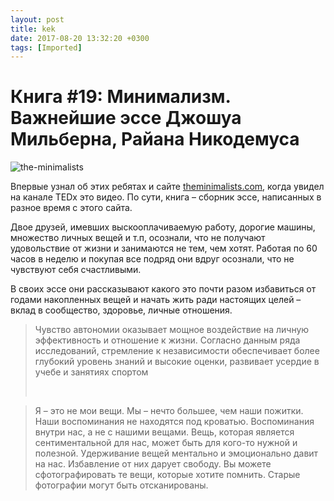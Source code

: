 ```yaml
---
layout: post
title: kek
date: 2017-08-20 13:32:20 +0300
tags: [Imported]
---
```

# Книга #19: Минимализм. Важнейшие эссе Джошуа Мильберна, Райана Никодемуса

![the-minimalists](https://vlaim.s3.amazonaws.com/uploads/2016/10/the-minimalists.png)

Впервые узнал об этих ребятах и сайте [theminimalists.com](http://www.theminimalists.com/), когда увидел на канале TEDx это видео. По сути, книга – сборник эссе, написанных в разное время с этого сайта.

Двое друзей, имевших выскооплачиваемую работу, дорогие машины, множество личных вещей и т.п, осознали, что не получают удовольствие от жизни и занимаются не тем, чем хотят. Работая по 60 часов в неделю и покупая все подряд они вдруг осознали, что не чувствуют себя счастливыми.

В своих эссе они рассказывают какого это почти разом избавиться от годами накопленных вещей и начать жить ради настоящих целей – вклад в сообщество, здоровье, личные отношения. 

> <div class="bm-quote-content-text">Чувство автономии оказывает мощное воздействие на личную эффективность и отношение к жизни. Согласно данным ряда исследований, стремление к независимости обеспечивает более глубокий уровень знаний и высокие оценки, развивает усердие в учебе и занятиях спортом</div>
> 
>  

> Я – это не мои вещи. Мы – нечто большее, чем наши пожитки. Наши воспоминания не находятся под кроватью. Воспоминания внутри нас, а не с нашими вещами. Вещь, которая является сентиментальной для нас, может быть для кого-то нужной и полезной. Удерживание вещей ментально и эмоционально давит на нас. Избавление от них дарует свободу. Вы можете сфотографировать те вещи, которые хотите помнить. Старые фотографии могут быть отсканированы.